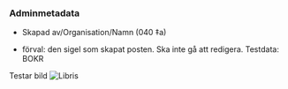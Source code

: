 
### Adminmetadata
* Skapad av/Organisation/Namn (040 ‡a)
- förval: den sigel som skapat posten. Ska inte gå att redigera.
Testdata: BOKR

Testar bild
![Libris](http://libris.kb.se/images/libris_logotyp.gif)


